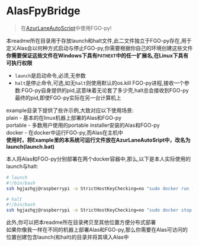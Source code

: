 # AlasFpyBridge

> 在[AzurLaneAutoScript](https://github.com/LmeSzinc/AzurLaneAutoScript)中使用FGO-py!  

本readme所在目录用于存放launch和halt文件,此二文件独立于FGO-py存在,用于定义Alas会以何种方式启动与停止FGO-py,你需要根据你自己的环境创建这些文件  
**你需要保证这些文件在Windows下具有`PATHEXT`中的任一扩展名,在Linux下具有可执行权限**  

- `launch`是启动命令,必须,无参数  
- `halt`是停止命令,可选,如无`halt`则使用默认的os.kill FGO-py进程,接收一个参数:FGO-py自身提供的pid,这意味着无论套了多少壳,halt总会接收到FGO-py最终的pid,即使FGO-py实际在另一台计算机上  

example目录下提供了些许示例,大致对应以下使用场景:  
plain - 基本的在linux机器上部署的Alas和FGO-py  
portable - 多数用户使用的portable installer安装的Alas和FGO-py  
docker - 在docker中运行FGO-py,而Alas在主机中  
**使用时，将Example里的本系统可运行文件放在AzurLaneAutoSript中，改名为launch(launch.bat)**

本人将Alas和FGO-py分别部署在两个docker容器中,那么,以下是本人实际使用的launch与halt:  

```bash
# launch
#!/bin/bash
ssh hgjazhgj@raspberrypi -o StrictHostKeyChecking=no "sudo docker run -v ~/hgjazhgj/FGO-py/FGO-py:/FGO-py --name fgo-py -e NO_COLOR=1 -i --rm hgjazhgj/fgo-py"

# halt
#!/bin/bash
ssh hgjazhgj@raspberrypi -o StrictHostKeyChecking=no "sudo docker stop fgo-py"
```

此外,你可以把本readme所在目录拷贝至其他位置方便分布式部署  
如果你像我一样在不同的机器上部署Alas和FGO-py,那么你需要在Alas可访问的位置创建包含launch(和halt)的目录并将其填入Alas中  
